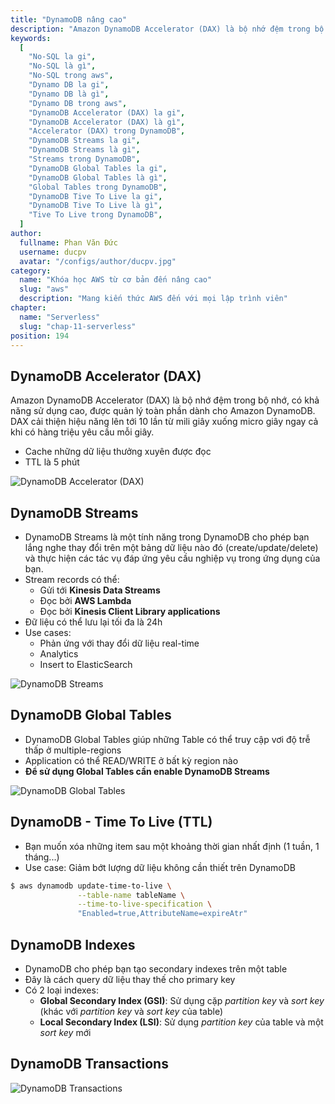 ```yaml
---
title: "DynamoDB nâng cao"
description: "Amazon DynamoDB Accelerator (DAX) là bộ nhớ đệm trong bộ nhớ, có khả năng sử dụng cao, được quản lý toàn phần dành cho Amazon DynamoDB. DAX cải thiện hiệu năng lên tới 10 lần—từ mili giây xuống micro giây—ngay cả khi có hàng triệu yêu cầu mỗi giây."
keywords:
  [
    "No-SQL la gi",
    "No-SQL là gì",
    "No-SQL trong aws",
    "Dynamo DB la gi",
    "Dynamo DB là gì",
    "Dynamo DB trong aws",
    "DynamoDB Accelerator (DAX) la gi",
    "DynamoDB Accelerator (DAX) là gì",
    "Accelerator (DAX) trong DynamoDB",
    "DynamoDB Streams la gi",
    "DynamoDB Streams là gì",
    "Streams trong DynamoDB",
    "DynamoDB Global Tables la gi",
    "DynamoDB Global Tables là gì",
    "Global Tables trong DynamoDB",
    "DynamoDB Tive To Live la gi",
    "DynamoDB Tive To Live là gì",
    "Tive To Live trong DynamoDB",
  ]
author:
  fullname: Phan Văn Đức
  username: ducpv
  avatar: "/configs/author/ducpv.jpg"
category:
  name: "Khóa học AWS từ cơ bản đến nâng cao"
  slug: "aws"
  description: "Mang kiến thức AWS đến với mọi lập trình viên"
chapter:
  name: "Serverless"
  slug: "chap-11-serverless"
position: 194
---
```


## DynamoDB Accelerator (DAX)

Amazon DynamoDB Accelerator (DAX) là bộ nhớ đệm trong bộ nhớ, có khả năng sử dụng cao, được quản lý toàn phần dành cho Amazon DynamoDB. DAX cải thiện hiệu năng lên tới 10 lần từ mili giây xuống micro giây ngay cả khi có hàng triệu yêu cầu mỗi giây.

- Cache những dữ liệu thưởng xuyên được đọc
- TTL là 5 phút

![DynamoDB Accelerator (DAX)](https://user-images.githubusercontent.com/29729545/155871367-1109d9c7-0746-4a63-bce0-72b56d8aafe8.png)

## DynamoDB Streams

- DynamoDB Streams là một tính năng trong DynamoDB cho phép bạn lắng nghe thay đổi trên một bảng dữ liệu nào đó (create/update/delete) và thực hiện các tác vụ đáp ứng yêu cầu nghiệp vụ trong ứng dụng của bạn.
- Stream records có thể:
  - Gửi tới **Kinesis Data Streams**
  - Đọc bởi **AWS Lambda**
  - Đọc bởi **Kinesis Client Library applications**
- Đữ liệu có thể lưu lại tối đa là 24h
- Use cases:
  - Phản ứng với thay đổi dữ liệu real-time
  - Analytics
  - Insert to ElasticSearch

![DynamoDB Streams](https://d2908q01vomqb2.cloudfront.net/887309d048beef83ad3eabf2a79a64a389ab1c9f/2021/05/06/DDB-Design-patterns-v1.3.jpg)

## DynamoDB Global Tables

- DynamoDB Global Tables giúp những Table có thể truy cập vơi độ trễ thấp ở multiple-regions
- Application có thể READ/WRITE ở bất kỳ region nào
- **Để sử dụng Global Tables cần enable DynamoDB Streams**

![DynamoDB Global Tables](https://d1.awsstatic.com/product-marketing/DynamoDB/DynamoDB_Global-Tables-01.dad2508b80e8b7c544fe1a94a2abd3f770b789da.png)

## DynamoDB - Time To Live (TTL)

- Bạn muốn xóa những item sau một khoảng thời gian nhất định (1 tuần, 1 tháng...)
- Use case: Giảm bớt lượng dữ liệu không cần thiết trên DynamoDB

```bash
$ aws dynamodb update-time-to-live \
               --table-name tableName \
               --time-to-live-specification \
               "Enabled=true,AttributeName=expireAtr"
```

## DynamoDB Indexes

- DynamoDB cho phép bạn tạo secondary indexes trên một table
- Đây là cách query dữ liệu thay thế cho primary key
- Có 2 loại indexes:
  - **Global Secondary Index (GSI)**: Sử dụng cặp _partition key_ và _sort key_ (khác với _partition key_ và _sort key_ của table)
  - **Local Secondary Index (LSI)**: Sử dụng _partition key_ của table và một _sort key_ mới

## DynamoDB Transactions

![DynamoDB Transactions](https://user-images.githubusercontent.com/29729545/155872716-c5d5eb84-fee6-450f-b0d1-d6dda472d773.png)
